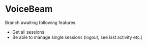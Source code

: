# VoiceBeam
 
Branch awaiting following features:

- Get all sessions
- Be able to manage single sessions (logout, see last activity etc.)
